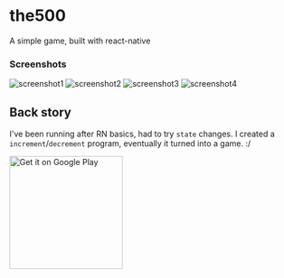 # the500
A simple game, built with react-native


### Screenshots

![screenshot1](https://lh3.googleusercontent.com/HA7fLsGCaXfRHI1xlv5eFYiLSeq8tSHEAvZkUTvAnM7lnQoADYjTHhCoemGHplMxo1Mb=w720-h310-rw) ![screenshot2](https://lh3.googleusercontent.com/5XwcAOoNHJeisC0bN-bjkRUNkpwyYPUhmwow6y5iIcKwRopC1cY6_QHWjLDQvBgEZA=w720-h310-rw) ![screenshot3](https://lh3.googleusercontent.com/7Fmt36aGCovvSR4-JiacxPOmrz4jJGeE-Zl0jdie0Jh0xYvXyzEHEZ_Cf1enBsax3S8=w720-h310-rw) ![screenshot4](https://lh3.googleusercontent.com/_6zLor3j5Sgo671xKErAPSsO6T9Q3_7jLMUrEZ8kODUAzT9UUI9FTyzaknVZ6G9xlCA=w720-h310-rw)

## Back story

I've been running after RN basics, had to try `state` changes. I created a `increment`/`decrement` program, eventually it turned into a game. :/ 


<a href="https://play.google.com/store/apps/details?id=com.the500"><img alt="Get it on Google Play" src="https://play.google.com/intl/en_us/badges/images/generic/en_badge_web_generic.png" width="200px"/></a>
